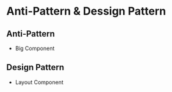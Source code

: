 # Anti-Pattern & Dessign Pattern

## Anti-Pattern

- Big Component

## Design Pattern

- Layout Component
